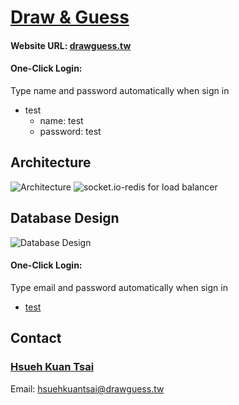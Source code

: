 # [Draw & Guess](https://drawguess.tw)


#### Website URL: [drawguess.tw](https://drawguess.tw)

#### One-Click Login:

Type name and password automatically when sign in

- test
  - name: test
  - password: test


## Architecture

![Architecture](https://d3cek75nx38k91.cloudfront.net/draw/architecture.v2.png)
![socket.io-redis for load balancer](https://d3cek75nx38k91.cloudfront.net/draw/socket.io-redis.v3.png)

## Database Design

![Database Design](https://d3cek75nx38k91.cloudfront.net/draw/database.png)

#### One-Click Login:

Type email and password automatically when sign in

  - [test](https://drawguess.tw/?test=test)


## Contact
### [Hsueh Kuan Tsai](https://github.com/Tsai-Hsueh-Kuan)

Email: <a href="mailto:hsuehkuantsai@drawguess.tw">hsuehkuantsai@drawguess.tw</a>

